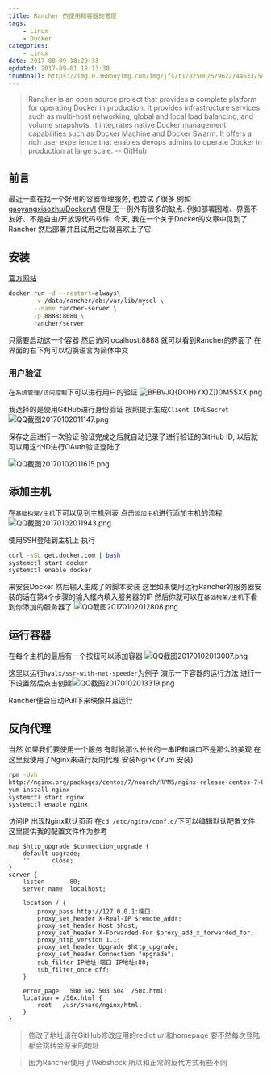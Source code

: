 ```yaml
---
title: Rancher 的使用和容器的管理
tags: 
    - Linux
    - Docker
categories:
    - Linux
date: 2017-08-09 18:20:33
updated: 2017-09-01 18:13:30
thumbnail: https://img10.360buyimg.com/img/jfs/t1/82500/5/9622/44633/5d73b658Efa8e245a/d872336b1d8f4f0c.png
---
```

> Rancher is an open source project that provides a complete platform for 
operating Docker in production. It provides infrastructure services such as 
multi-host networking, global and local load balancing, and volume snapshots. It 
integrates native Docker management capabilities such as Docker Machine and 
Docker Swarm. It offers a rich user experience that enables devops admins to 
operate Docker in production at large scale.
> -- GitHub

<!--more-->
## 前言
最近一直在找一个好用的容器管理服务, 也尝试了很多 例如 
[gaoyangxiaozhu/DockerVI](https://github.com/gaoyangxiaozhu/DockerVI) 
但是无一例外有很多的缺点. 例如部署困难、界面不友好、不是自由/开放源代码软件.
今天, 我在一个关于Docker的文章中见到了 Rancher 然后部署并且试用之后就喜欢上了它.

## 安装
[官方网站](http://rancher.com/)
```bash
docker run -d --restart=always\
       -v /data/rancher/db:/var/lib/mysql \
       --name rancher-server \
       -p 8888:8080 \
       rancher/server
```
只需要启动这一个容器 然后访问localhost:8888 就可以看到Rancher的界面了
在界面的右下角可以切换语言为简体中文
### 用户验证
在`系统管理/访问控制`下可以进行用户的验证
![BFBVJQ{DOH}YX)Z\])0M5$XX.png][1]

我选择的是使用GitHub进行身份验证 按照提示生成`Client ID`和`Secret`
![QQ截图20170102011147.png][2]

保存之后进行一次验证 验证完成之后就自动记录了进行验证的GitHub ID, 
以后就可以用这个ID进行OAuth验证登陆了

![QQ截图20170102011615.png][3]

## 添加主机
在`基础构架/主机`下可以见到主机列表 点击`添加主机`进行添加主机的流程
![QQ截图20170102011943.png][4]

使用SSH登陆到主机上 执行
```bash
curl -sSL get.docker.com | bash
systemctl start docker
systemctl enable docker
```
来安装Docker 
然后输入生成了的脚本安装 
这里如果使用运行Rancher的服务器安装的话在第`4`个步骤的输入框内填入服务器的IP
然后你就可以在`基础构架/主机`下看到你添加的服务器了
![QQ截图20170102012808.png][5]

## 运行容器
在每个主机的最后有一个按钮可以添加容器
![QQ截图20170102013007.png][6]

这里以运行`hyalx/ssr-with-net-speeder`为例子 演示一下容器的运行方法
进行一下设置然后点击创建![QQ截图20170102013319.png][7]

Rancher便会自动Pull下来映像并且运行

## 反向代理
当然 如果我们要使用一个服务 有时候那么长长的一串IP和端口不是那么的美观
在这里我使用了Nginx来进行反向代理
安装Nginx (Yum 安装)
```bash
rpm -Uvh 
http://nginx.org/packages/centos/7/noarch/RPMS/nginx-release-centos-7-0.el7.ngx.noarch.rpm
yum install nginx
systemctl start nginx 
systemctl enable nginx
```
访问IP 出现Nginx默认页面
在`cd /etc/nginx/conf.d/`下可以编辑默认配置文件 这里提供我的配置文件作为参考
```shell
map $http_upgrade $connection_upgrade {
    default upgrade;
    ''      close;
}
server {
    listen       80;
    server_name  localhost;

    location / {
        proxy_pass http://127.0.0.1:端口;
        proxy_set_header X-Real-IP $remote_addr;
        proxy_set_header Host $host;
        proxy_set_header X-Forwarded-For $proxy_add_x_forwarded_for;
        proxy_http_version 1.1;
        proxy_set_header Upgrade $http_upgrade;
        proxy_set_header Connection "upgrade";
        sub_filter IP地址:端口 IP地址:80;
        sub_filter_once off;
    }

    error_page   500 502 503 504  /50x.html;
    location = /50x.html {
        root   /usr/share/nginx/html;
    }
}
```
> 修改了地址请在GitHub修改应用的redict url和homepage 
要不然每次登陆都会跳转会原来的地址

> 因为Rancher使用了Webshock 所以和正常的反代方式有些不同


  [1]: https://publish.indexyz.me/images/2017/01/3269573140.png
  [2]: https://publish.indexyz.me/images/2017/01/3952703091.png
  [3]: https://publish.indexyz.me/images/2017/01/4151018919.png
  [4]: https://publish.indexyz.me/images/2017/01/4219189877.png
  [5]: https://publish.indexyz.me/images/2017/01/3018941036.png
  [6]: https://publish.indexyz.me/images/2017/01/1644447780.png
  [7]: https://publish.indexyz.me/images/2017/01/3126909881.png
